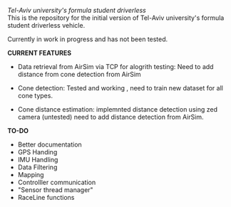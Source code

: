 *Tel-Aviv university's formula student driverless*  
This is the repository for the initial version of Tel-Aviv university's formula student driverless vehicle.  

Currently in work in progress and has not been tested.

**CURRENT FEATURES**  
- Data retrieval from AirSim via TCP for alogrith testing:
  Need to add distance from cone detection from AirSim

- Cone detection:
  Tested and working , need to train new dataset for all cone types.

- Cone distance estimation: 
  implemnted distance detection using zed camera (untested) 
  need to add distance detection from AirSim.

**TO-DO**   
- Better documentation
- GPS Handing
- IMU Handling
- Data Filtering
- Mapping
- Controlller communication
- "Sensor thread manager"
- RaceLine functions

